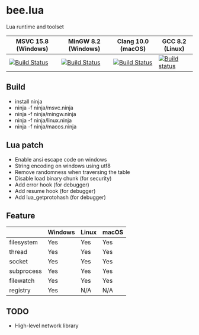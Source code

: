 # bee.lua

Lua runtime and toolset

| MSVC 15.8 (Windows) | MinGW 8.2 (Windows) | Clang 10.0 (macOS) | GCC 8.2 (Linux) |
| ------ | ------ | ------ | ------ |
| [![Build Status](https://dev.azure.com/actboy168/bee.lua/_apis/build/status/bee.lua?branchName=master&jobName=windows_msvc)](https://dev.azure.com/actboy168/bee.lua/_build/latest?definitionId=5?branchName=master) | [![Build Status](https://dev.azure.com/actboy168/bee.lua/_apis/build/status/bee.lua?branchName=master&jobName=Windows_MinGW)](https://dev.azure.com/actboy168/bee.lua/_build/latest?definitionId=5?branchName=master) | [![Build Status](https://dev.azure.com/actboy168/bee.lua/_apis/build/status/bee.lua?branchName=master&jobName=macos)](https://dev.azure.com/actboy168/bee.lua/_build/latest?definitionId=5?branchName=master) | [![Build status](https://ci.appveyor.com/api/projects/status/qfp4flrsoi1aat41?svg=true)](https://ci.appveyor.com/project/actboy168/bee-lua) |

## Build

* install ninja
* ninja -f ninja/msvc.ninja
* ninja -f ninja/mingw.ninja
* ninja -f ninja/linux.ninja
* ninja -f ninja/macos.ninja

## Lua patch

* Enable ansi escape code on windows
* String encoding on windows using utf8
* Remove randomness when traversing the table
* Disable load binary chunk (for security)
* Add error hook (for debugger)
* Add resume hook (for debugger)
* Add lua_getprotohash (for debugger)

## Feature

|            | Windows | Linux | macOS |
| ---------- | ------- | ----- |------ |
| filesystem |   Yes   |  Yes  |  Yes  |
| thread     |   Yes   |  Yes  |  Yes  |
| socket     |   Yes   |  Yes  |  Yes  |
| subprocess |   Yes   |  Yes  |  Yes  |
| filewatch  |   Yes   |  Yes  |  Yes  |
| registry   |   Yes   |  N/A  |  N/A  |

## TODO

* High-level network library
